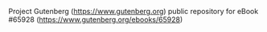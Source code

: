 Project Gutenberg (https://www.gutenberg.org) public repository for eBook #65928 (https://www.gutenberg.org/ebooks/65928)

